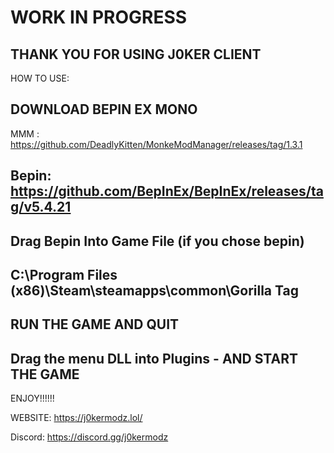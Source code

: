 # WORK IN PROGRESS

THANK YOU FOR USING J0KER CLIENT
---------------------------
HOW TO USE:
               
DOWNLOAD BEPIN EX MONO
---------------------------
MMM : 
https://github.com/DeadlyKitten/MonkeModManager/releases/tag/1.3.1

Bepin:
https://github.com/BepInEx/BepInEx/releases/tag/v5.4.21
---------------------------

Drag Bepin Into Game File (if you chose bepin)
---------------------------
C:\Program Files (x86)\Steam\steamapps\common\Gorilla Tag
----------------------------
RUN THE GAME AND QUIT
------------
Drag the menu DLL into Plugins - AND START THE GAME
------------

ENJOY!!!!!!
   
                                                                                                      
WEBSITE: https://j0kermodz.lol/

Discord: https://discord.gg/j0kermodz
